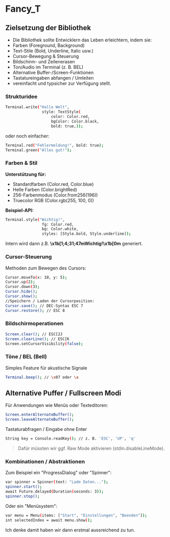 # Fancy_T

## Zielsetzung der Bibliothek

* Die Bibliothek sollte Entwicklern das Leben erleichtern, indem sie:
* Farben (Foreground, Background)
* Text-Stile (Bold, Underline, Italic usw.)
* Cursor-Bewegung & Steuerung
* Bildschirm- und Zeilenerasen
* Ton/Audio im Terminal (z. B. BEL)
* Alternative Buffer-/Screen-Funktionen
* Tastatureingaben abfangen / Umleiten
* vereinfacht und typsicher zur Verfügung stellt.

### Strukturidee

```bash
Terminal.write("Hallo Welt",
                style: TextStyle(
                    color: Color.red,
                    bgColor: Color.black,
                    bold: true,));
```

oder noch einfacher:

```Bash
Terminal.red("Fehlermeldung!", bold: true);
Terminal.green("Alles gut!");
````

### Farben & Stil

**Unterstützung für:**

* Standardfarben (Color.red, Color.blue)
* Helle Farben (Color.brightRed)
* 256-Farbenmodus (Color.from256(196))
* Truecolor RGB (Color.rgb(255, 100, 0))

**Beispiel-API:**

```bash
Terminal.style("Wichtig!",
                fg: Color.red,
                bg: Color.white,
                styles: [Style.bold, Style.underline]);
```

Intern wird dann z.B. **\x1b[1;4;31;47mWichtig!\x1b[0m** generiert.

### Cursor-Steuerung

Methoden zum Bewegen des Cursors:

```bash
Cursor.moveTo(x: 10, y: 5);
Cursor.up(2);
Cursor.down(3);
Cursor.hide();
Cursor.show();
//Speichern / Laden der Cursorposition:
Cursor.save(); // DEC-Syntax ESC 7
Cursor.restore(); // ESC 8
```

### Bildschirmoperationen

```bash
Screen.clear(); // ESC[2J
Screen.clearLine(); // ESC[K
Screen.setCursorVisibility(false);
```

### Töne / BEL (Bell)

Simples Feature für akustische Signale

```bash
Terminal.beep(); // \x07 oder \a
```

## Alternative Puffer / Fullscreen Modi

Für Anwendungen wie Menüs oder Texteditoren:

```bash
Screen.enterAlternateBuffer();
Screen.leaveAlternateBuffer();
```

Tastaturabfragen / Eingabe ohne Enter

```bash
String key = Console.readKey(); // z. B. 'ESC', 'UP', 'q'
```

>Dafür müssten wir ggf. Raw Mode aktivieren (stdin.disableLineMode).

### Kombinationen / Abstraktionen

Zum Beispiel ein "ProgressDialog" oder "Spinner":

```bash
var spinner = Spinner(text: "Lade Daten...");
spinner.start();
await Future.delayed(Duration(seconds: 3));
spinner.stop();
```

Oder ein "Menüsystem":

```bash
var menu = Menu(items: ["Start", "Einstellungen", "Beenden"]);
int selectedIndex = await menu.show();
```

Ich denke damit haben wir dann erstmal aussreichend zu tun.
